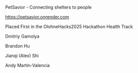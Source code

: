 PetSavior - Connecting shelters to people

https://petsavior.onrender.com

Placed First in the OlohneHacks2025 Hackathon Health Track

Dmitriy Gamolya

Brandon Hu

Jianqi (Alex) Shi

Andy Martin-Valencia
